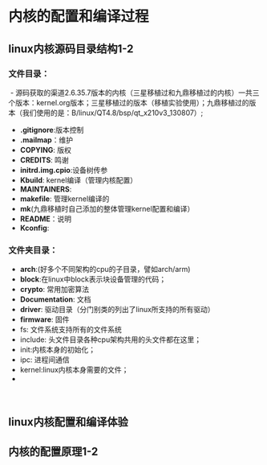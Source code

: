 # 内核的配置和编译过程  
## linux内核源码目录结构1-2  
### 文件目录：  
  - 源码获取的渠道2.6.35.7版本的内核（三星移植过和九鼎移植过的内核）一共三个版本：kernel.org版本；三星移植过的版本（移植实验使用）；九鼎移植过的版本（我们使用的是：B/linux/QT4.8/bsp/qt_x210v3_130807）;  
  - **.gitignore**:版本控制  
  - **.mailmap**：维护  
  - **COPYING**: 版权  
  - **CREDITS**: 鸣谢  
  - **initrd.img.cpio**:设备树传参  
  - **Kbuild**: kernel编译（管理内核配置）  
  - **MAINTAINERS**:   
  - **makefile**: 管理kernel编译的  
  - **mk**(九鼎移植时自己添加的整体管理kernel配置和编译）  
  - **README**：说明  
  - **Kconfig**: 
  
### 文件夹目录：  
  - **arch**:(好多个不同架构的cpu的子目录，譬如arch/arm)  
  - **block**:在linux中block表示块设备管理的代码；  
  - **crypto**: 常用加密算法      
  - **Documentation**: 文档    
  - **driver**: 驱动目录（分门别类的列出了linux所支持的所有驱动）  
  - **firmware**: 固件  
  - fs: 文件系统支持所有的文件系统  
  - include: 头文件目录各种cpu架构共用的头文件都在这里；  
  - init:内核本身的初始化；  
  - ipc: 进程间通信  
  - kernel:linux内核本身需要的文件；  
  - 

  
  
## linux内核配置和编译体验   
###     
## 内核的配置原理1-2      
  
